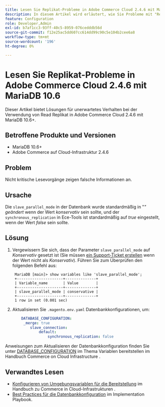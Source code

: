 ```yaml
---
title: Lesen Sie Replikat-Probleme in Adobe Commerce Cloud 2.4.6 mit MariaDB 10.6
description: In diesem Artikel wird erläutert, wie Sie Probleme mit "Replikat lesen“ in Adobe Commerce Cloud 2.4.6 mit MariaDB 10.6 beheben können.
feature: Configuration
role: Developer,Admin
exl-id: b7af1cc3-93ff-40c5-8959-076cedddb56d
source-git-commit: f12e25ac5dd607cc614dd99c90c5e104b2cee6a8
workflow-type: tm+mt
source-wordcount: '196'
ht-degree: 0%

---
```


# Lesen Sie Replikat-Probleme in Adobe Commerce Cloud 2.4.6 mit MariaDB 10.6

Dieser Artikel bietet Lösungen für unerwartetes Verhalten bei der Verwendung von Read Replikat in Adobe Commerce Cloud 2.4.6 mit MariaDB 10.6+.

## Betroffene Produkte und Versionen

* MariaDB 10.6+
* Adobe Commerce auf Cloud-Infrastruktur 2.4.6

## Problem

Nicht kritische Lesevorgänge zeigen falsche Informationen an.

## Ursache

Die `slave_parallel_mode` in der Datenbank wurde standardmäßig in &quot;*&quot; geändert* wenn der Wert *konservativ* sein sollte, und der `synchronous_replication` in Ece-Tools ist standardmäßig auf *true* eingestellt, wenn der Wert *false* sein sollte.

## Lösung

1. Vergewissern Sie sich, dass der Parameter `slave_parallel_mode` auf *Konservativ* gesetzt ist (Sie müssen [ein Support-Ticket erstellen](/docs/commerce-knowledge-base/kb/help-center-guide/magento-help-center-user-guide.html?lang=en#submit-ticket) wenn der Wert nicht als *Konservativ*). Führen Sie zum Überprüfen den folgenden Befehl aus:

   ```
    MariaDB [main]> show variables like 'slave_parallel_mode';
    +---------------------+--------------+
    | Variable_name       | Value        |
    +---------------------+--------------+
    | slave_parallel_mode | conservative |
    +---------------------+--------------+
    1 row in set (0.001 sec)
   ```

1. Aktualisieren Sie `.magento.env.yaml` Datenbankkonfigurationen, um:

   ```yaml
       DATABASE_CONFIGURATION:
        _merge: true
           slave_connection:
               default:
                   synchronous_replication: false
   ```



Anweisungen zum Aktualisieren der Datenbankkonfiguration finden Sie unter [DATABASE_CONFIGURATION](https://experienceleague.adobe.com/docs/commerce-cloud-service/user-guide/configure/env/stage/variables-deploy.html#database_configuration) im Thema Variablen bereitstellen im Handbuch Commerce on Cloud Infrastructure .


## Verwandtes Lesen

* [Konfigurieren von Umgebungsvariablen für die Bereitstellung](/docs/commerce-cloud-service/user-guide/configure/env/configure-env-yaml.html) im Handbuch zu Commerce in Cloud-Infrastrukturen .
* [Best Practices für die Datenbankkonfiguration](/docs/commerce-operations/implementation-playbook/best-practices/planning/database-on-cloud.html) im Implementation Playbook.
